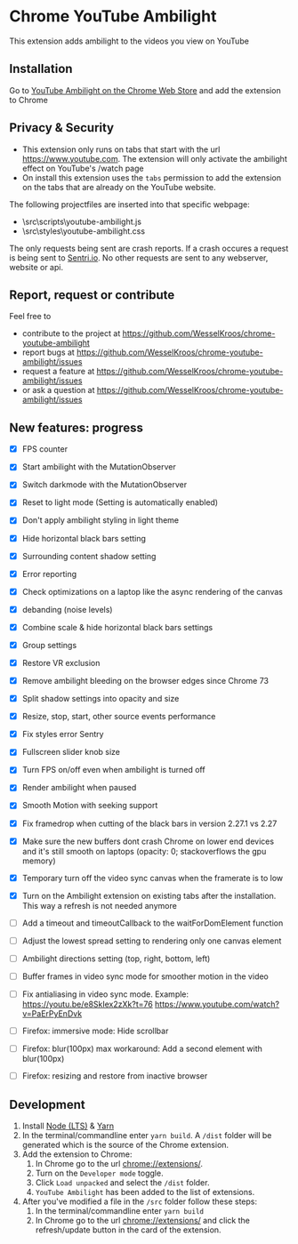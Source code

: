 # Chrome YouTube Ambilight
This extension adds ambilight to the videos you view on YouTube

## Installation
Go to [YouTube Ambilight on the Chrome Web Store](https://chrome.google.com/webstore/detail/youtube-ambilight/paponcgjfojgemddooebbgniglhkajkj) and add the extension to Chrome
  
## Privacy & Security
- This extension only runs on tabs that start with the url https://www.youtube.com. The extension will only activate the ambilight effect on YouTube's /watch page
- On install this extension uses the `tabs` permission to add the extension on the tabs that are already on the YouTube website.

The following projectfiles are inserted into that specific webpage:
- \src\scripts\youtube-ambilight.js
- \src\styles\youtube-ambilight.css

The only requests being sent are crash reports. If a crash occures a request is being sent to [Sentri.io](https://sentry.io). 
No other requests are sent to any webserver, website or api.

## Report, request or contribute
Feel free to 
- contribute to the project at https://github.com/WesselKroos/chrome-youtube-ambilight
- report bugs at https://github.com/WesselKroos/chrome-youtube-ambilight/issues
- request a feature at https://github.com/WesselKroos/chrome-youtube-ambilight/issues
- or ask a question at https://github.com/WesselKroos/chrome-youtube-ambilight/issues

## New features: progress
- [x] FPS counter
- [x] Start ambilight with the MutationObserver
- [x] Switch darkmode with the MutationObserver
- [x] Reset to light mode (Setting is automatically enabled)
- [x] Don't apply ambilight styling in light theme
- [x] Hide horizontal black bars setting
- [x] Surrounding content shadow setting
- [x] Error reporting
- [x] Check optimizations on a laptop like the async rendering of the canvas
- [x] debanding (noise levels)
- [x] Combine scale & hide horizontal black bars settings
- [x] Group settings
- [x] Restore VR exclusion
- [x] Remove ambilight bleeding on the browser edges since Chrome 73
- [x] Split shadow settings into opacity and size
- [x] Resize, stop, start, other source events performance
- [x] Fix styles error Sentry
- [x] Fullscreen slider knob size
- [x] Turn FPS on/off even when ambilight is turned off
- [x] Render ambilight when paused
- [x] Smooth Motion with seeking support
- [x] Fix framedrop when cutting of the black bars in version 2.27.1 vs 2.27
- [x] Make sure the new buffers dont crash Chrome on lower end devices and it's still smooth on laptops (opacity: 0; stackoverflows the gpu memory)
- [x] Temporary turn off the video sync canvas when the framerate is to low
- [x] Turn on the Ambilight extension on existing tabs after the installation. This way a refresh is not needed anymore
- [ ] Add a timeout and timeoutCallback to the waitForDomElement function
- [ ] Adjust the lowest spread setting to rendering only one canvas element
- [ ] Ambilight directions setting (top, right, bottom, left)
- [ ] Buffer frames in video sync mode for smoother motion in the video
- [ ] Fix antialiasing in video sync mode. Example: https://youtu.be/e8SkIex2zXk?t=76 https://www.youtube.com/watch?v=PaErPyEnDvk
- [ ] Firefox: immersive mode: Hide scrollbar
- [ ] Firefox: blur(100px) max workaround: Add a second element with blur(100px)
- [ ] Firefox: resizing and restore from inactive browser


## Development
1. Install [Node (LTS)](https://nodejs.org/en/download/) & [Yarn](https://yarnpkg.com/en/docs/install)
2. In the terminal/commandline enter `yarn build`. A `/dist` folder will be generated which is the source of the Chrome extension.
3. Add the extension to Chrome:
    1. In Chrome go to the url [chrome://extensions/](chrome://extensions/).
    2. Turn on the `Developer mode` toggle.
    3. Click `Load unpacked` and select the `/dist` folder.
    4. `YouTube Ambilight` has been added to the list of extensions.
4. After you've modified a file in the `/src` folder follow these steps:
    1. In the terminal/commandline enter `yarn build`
    2. In Chrome go to the url [chrome://extensions/](chrome://extensions/) and click the refresh/update button in the card of the extension.